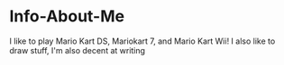 # Info-About-Me
I like to play Mario Kart DS, Mariokart 7, and Mario Kart Wii!
I also like to draw stuff, I'm also decent at writing
